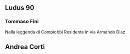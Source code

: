 ## Ludus 90
### Tommaso Fini
Nella leggenda di Compiobbi
Residente in via Armando Diaz
## Andrea Corti

